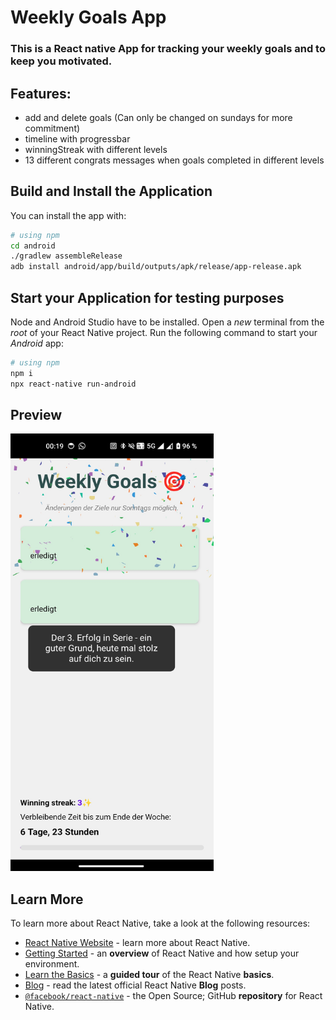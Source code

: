 # Weekly Goals App

### This is a React native App for tracking your weekly goals and to keep you motivated.

## Features:

- add and delete goals (Can only be changed on sundays for more commitment)
- timeline with progressbar
- winningStreak with different levels
- 13 different congrats messages when goals completed in different levels

## Build and Install the Application

You can install the app with:

```bash
# using npm
cd android
./gradlew assembleRelease
adb install android/app/build/outputs/apk/release/app-release.apk

```

## Start your Application for testing purposes

Node and Android Studio have to be installed. Open a _new_ terminal from the _root_ of your React Native project. Run the following command to start your _Android_ app:

```bash
# using npm
npm i
npx react-native run-android
```

## Preview

<img src="./assets/screenshot.png" alt="Screenshot" width="325" height="700">

## Learn More

To learn more about React Native, take a look at the following resources:

- [React Native Website](https://reactnative.dev) - learn more about React Native.
- [Getting Started](https://reactnative.dev/docs/environment-setup) - an **overview** of React Native and how setup your environment.
- [Learn the Basics](https://reactnative.dev/docs/getting-started) - a **guided tour** of the React Native **basics**.
- [Blog](https://reactnative.dev/blog) - read the latest official React Native **Blog** posts.
- [`@facebook/react-native`](https://github.com/facebook/react-native) - the Open Source; GitHub **repository** for React Native.
